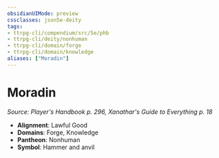 ```yaml
---
obsidianUIMode: preview
cssclasses: json5e-deity
tags:
- ttrpg-cli/compendium/src/5e/phb
- ttrpg-cli/deity/nonhuman
- ttrpg-cli/domain/forge
- ttrpg-cli/domain/knowledge
aliases: ["Moradin"]
---
```

# Moradin
*Source: Player's Handbook p. 296, Xanathar's Guide to Everything p. 18* 

- **Alignment**: Lawful Good
- **Domains**: Forge, Knowledge
- **Pantheon**: Nonhuman
- **Symbol**: Hammer and anvil